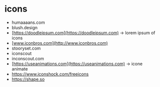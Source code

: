 # icons
- humaaaans.com  
- blush.design
- [https://doodleipsum.com](https://doodleipsum.com) -> lorem ipsum of icons
- [www.iconbros.com](http://www.iconbros.com)  
- stooryset.com  
- iconscout  
- inconscout.com
- [https://useanimations.com](https://useanimations.com) -> icone animate
- https://www.iconshock.com/freeicons
- https://shape.so
